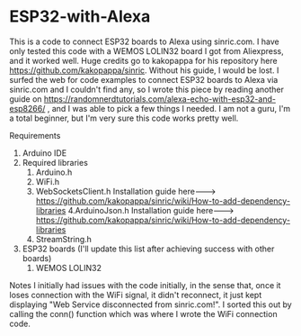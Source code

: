 # ESP32-with-Alexa
This is a code to connect ESP32 boards to Alexa using sinric.com.
I have only tested this code with a WEMOS LOLIN32 board I got from Aliexpress, and it worked well.
Huge credits go to kakopappa for his repository here https://github.com/kakopappa/sinric. Without his guide, I would be lost.
I surfed the web for code examples to connect ESP32 boards to Alexa via sinric.com and I couldn't find any, so I wrote this piece by reading another guide on https://randomnerdtutorials.com/alexa-echo-with-esp32-and-esp8266/ , and I was able to pick a few things I needed.
I am not a guru, I'm a total beginner, but I'm very sure this code works pretty well.

Requirements
1. Arduino IDE
2. Required libraries
    1. Arduino.h
    2. WiFi.h
    3. WebSocketsClient.h Installation guide here---> https://github.com/kakopappa/sinric/wiki/How-to-add-dependency-libraries
    4.ArduinoJson.h Installation guide here---> https://github.com/kakopappa/sinric/wiki/How-to-add-dependency-libraries
    5. StreamString.h
3. ESP32 boards (I'll update this list after achieving success with other boards)
   1. WEMOS LOLIN32
   
Notes
I initially had issues with the code initially, in the sense that, once it loses connection with the WiFi signal, it didn't reconnect, it just kept displaying "Web Service disconnected from sinric.com!". I sorted this out by calling the conn() function which was where I wrote the WiFi connection code.
